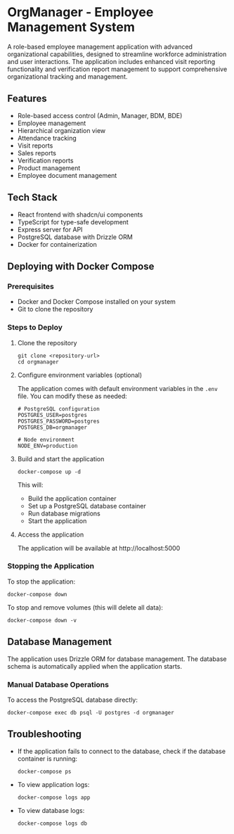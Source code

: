# OrgManager - Employee Management System

A role-based employee management application with advanced organizational capabilities, designed to streamline workforce administration and user interactions. The application includes enhanced visit reporting functionality and verification report management to support comprehensive organizational tracking and management.

## Features

- Role-based access control (Admin, Manager, BDM, BDE)
- Employee management
- Hierarchical organization view
- Attendance tracking
- Visit reports
- Sales reports
- Verification reports
- Product management
- Employee document management

## Tech Stack

- React frontend with shadcn/ui components
- TypeScript for type-safe development
- Express server for API
- PostgreSQL database with Drizzle ORM
- Docker for containerization

## Deploying with Docker Compose

### Prerequisites

- Docker and Docker Compose installed on your system
- Git to clone the repository

### Steps to Deploy

1. Clone the repository
   ```
   git clone <repository-url>
   cd orgmanager
   ```

2. Configure environment variables (optional)
   
   The application comes with default environment variables in the `.env` file. You can modify these as needed:
   ```
   # PostgreSQL configuration
   POSTGRES_USER=postgres
   POSTGRES_PASSWORD=postgres
   POSTGRES_DB=orgmanager
   
   # Node environment
   NODE_ENV=production
   ```

3. Build and start the application
   ```
   docker-compose up -d
   ```

   This will:
   - Build the application container
   - Set up a PostgreSQL database container
   - Run database migrations
   - Start the application

4. Access the application
   
   The application will be available at http://localhost:5000

### Stopping the Application

To stop the application:
```
docker-compose down
```

To stop and remove volumes (this will delete all data):
```
docker-compose down -v
```

## Database Management

The application uses Drizzle ORM for database management. The database schema is automatically applied when the application starts.

### Manual Database Operations

To access the PostgreSQL database directly:

```
docker-compose exec db psql -U postgres -d orgmanager
```

## Troubleshooting

- If the application fails to connect to the database, check if the database container is running:
  ```
  docker-compose ps
  ```

- To view application logs:
  ```
  docker-compose logs app
  ```

- To view database logs:
  ```
  docker-compose logs db
  ```
